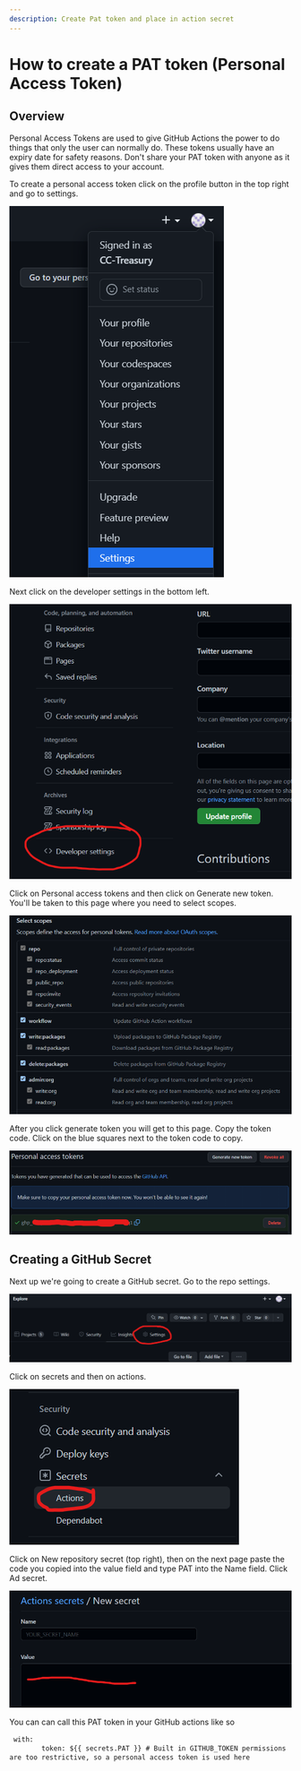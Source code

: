 ```yaml
---
description: Create Pat token and place in action secret
---
```


# How to create a PAT token (Personal Access Token)

## Overview

Personal Access Tokens are used to give GitHub Actions the power to do things that only the user can normally do. These tokens usually have an expiry date for safety reasons. Don't share your PAT token with anyone as it gives them direct access to your account.

&#x20;To create a personal access token click on the profile button in the top right and go to settings.

![](<../../.gitbook/assets/Untitled (8).png>)

Next click on the developer settings in the bottom left.

![](<../../.gitbook/assets/Untitled (5).png>)

Click on Personal access tokens and then click on Generate new token. You'll be taken to this page where you need to select scopes.

![](<../../.gitbook/assets/Untitled (7).png>)

After you click generate token you will get to this page. Copy the token code. Click on the blue squares next to the token code to copy.

![](<../../.gitbook/assets/Untitled (4).png>)

## Creating a GitHub Secret

Next up we're going to create a GitHub secret. Go to the repo settings.

![](<../../.gitbook/assets/Untitled (6).png>)

Click on secrets and then on actions.

![](<../../.gitbook/assets/Untitled (3).png>)

Click on New repository secret (top right), then on the next page paste the code you copied into the value field and type PAT into the Name field. Click Ad secret.

![](<../../.gitbook/assets/Untitled (2).png>)

You can can call this PAT token in your GitHub actions like so

```
 with:
        token: ${{ secrets.PAT }} # Built in GITHUB_TOKEN permissions are too restrictive, so a personal access token is used here
```

